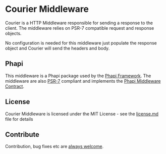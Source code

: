 # Courier Middleware
Courier is a HTTP Middleware responsible for sending a response to the client. The middleware relies on PSR-7 compatible request and response objects.

No configuration is needed for this middleware just populate the response object and Courier will send the headers and body.

## Phapi
This middleware is a Phapi package used by the [Phapi Framework](https://github.com/phapi/phapi). The middleware are also [PSR-7](https://github.com/php-fig/http-message) compliant and implements the [Phapi Middleware Contract](https://github.com/phapi/contract).

## License
Courier Middleware is licensed under the MIT License - see the [license.md](https://github.com/phapi/middleware-courier/blob/master/license.md) file for details

## Contribute
Contribution, bug fixes etc are [always welcome](https://github.com/phapi/middleware-courier/issues/new).

